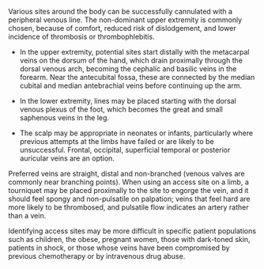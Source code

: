 Various sites around the body can be successfully cannulated with a peripheral venous line. The non-dominant upper extremity is commonly chosen, because of comfort, reduced risk of dislodgement, and lower incidence of thrombosis or thrombophlebitis.

- In the upper extremity, potential sites start distally with the metacarpal veins on the dorsum of the hand, which drain proximally through the dorsal venous arch, becoming the cephalic and basilic veins in the forearm. Near the antecubital fossa, these are connected by the median cubital and median antebrachial veins before continuing up the arm.

- In the lower extremity, lines may be placed starting with the dorsal venous plexus of the foot, which becomes the great and small saphenous veins in the leg.

- The scalp may be appropriate in neonates or infants, particularly where previous attempts at the limbs have failed or are likely to be unsuccessful. Frontal, occipital, superficial temporal or posterior auricular veins are an option.

Preferred veins are straight, distal and non-branched (venous valves are commonly near branching points). When using an access site on a limb, a tourniquet may be placed proximally to the site to engorge the vein, and it should feel spongy and non-pulsatile on palpation; veins that feel hard are more likely to be thrombosed, and pulsatile flow indicates an artery rather than a vein.

Identifying access sites may be more difficult in specific patient populations such as children, the obese, pregnant women, those with dark-toned skin, patients in shock, or those whose veins have been compromised by previous chemotherapy or by intravenous drug abuse.